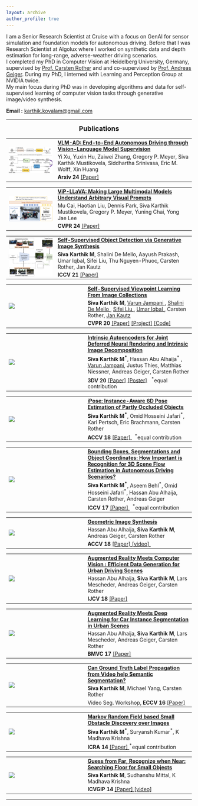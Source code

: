 ```yaml
---
layout: archive
author_profile: true
---
```


I am a Senior Research Scientist at Cruise with a focus on GenAI for sensor simulation and foundation models for autonomous driving. Before that I was Research Scientist at Algolux where I worked on synthetic data and depth estimation for long-range, adverse-weather driving scenarios. <br/>
I completed my PhD in Computer Vision at Heidelberg University, Germany, supervised by [Prof. Carsten Rother](https://hci.iwr.uni-heidelberg.de/vislearn/people/carsten-rother/) and and co-supervised by [Prof. Andreas Geiger](https://avg.is.tuebingen.mpg.de/person/ageiger). During my PhD, I interned with Learning and Perception Group at NVIDIA twice. 
<br/>
My main focus during PhD was in developing algorithms and data for self-supervised learning of computer vision tasks through generative image/video synthesis.<br/>

**Email :** karthik.kovalam@gmail.com

<hr/>
<font size="4">
<div align="center"><b>Publications</b></div>
</font>

<!-- <h1 style="font-size:1.15em"> -->
<p style="font-size:1.2em">

<table>
  <tr>
    <td width="25%">  <a href="/images/vlmad_teaser.png"><img src="/images/vlmad_teaser.png" align="left" width="200"/></a>  </td>
    <td width="70%">  <a href="https://arxiv.org/abs/2412.14446"> 
    <strong>VLM-AD: End-to-End Autonomous Driving through Vision-Language Model Supervision</strong> </a>
    <div style="line-height:30%;"><br></div>
    Yi Xu, Yuxin Hu, Zaiwei Zhang, Gregory P. Meyer, Siva Karthik Mustikovela, Siddhartha Srinivasa, Eric M. Wolff, Xin Huang
    <div style="line-height:30%;"><br></div>      
    <strong> Arxiv 24 </strong> <a href="https://arxiv.org/pdf/2412.14446"> [Paper]</a> &nbsp;  
    </td> 
  </tr>
</table>
  
<table>
  <tr>
    <td width="25%">  <a href="/images/vipllava_teaser.png"><img src="/images/vipllava_teaser.png" align="left" width="200"/></a>  </td>
    <td width="70%">  <a href="https://arxiv.org/abs/2312.00784"> 
    <strong>ViP-LLaVA: Making Large Multimodal Models Understand Arbitrary Visual Prompts</strong> </a>
    <div style="line-height:30%;"><br></div>
    Mu Cai, Haotian Liu, Dennis Park, Siva Karthik Mustikovela, Gregory P. Meyer, Yuning Chai, Yong Jae Lee
    <div style="line-height:30%;"><br></div>      
    <strong> CVPR 24 </strong> <a href="https://openaccess.thecvf.com/content/CVPR2024/papers/Cai_ViP-LLaVA_Making_Large_Multimodal_Models_Understand_Arbitrary_Visual_Prompts_CVPR_2024_paper.pdf"> [Paper]</a> &nbsp;  
    </td> 
  </tr>
</table>
  
<table>
  <tr>
    <td width="25%">  <a href="/images/ssod_teaser.png"><img src="/images/ssod_teaser.png" align="left" width="200"/></a>  </td>
    <td width="70%">  <a href="https://arxiv.org/abs/2110.09848"> 
    <strong>Self-Supervised Object Detection via Generative Image Synthesis</strong> </a>
    <div style="line-height:30%;"><br></div>
    <strong>Siva Karthik M</strong>,  Shalini De Mello, Aayush Prakash, Umar Iqbal, Sifei Liu, Thu Nguyen-Phuoc, Carsten Rother, Jan Kautz
    <div style="line-height:30%;"><br></div>      
    <strong> ICCV 21 </strong> <a href="https://arxiv.org/pdf/2110.09848"> [Paper]</a> &nbsp;  
    </td> 
  </tr>
</table>

<table>
  <tr>
    <td width="25%">  <a href="/images/ssv_full.gif"><img src="/images/ssv_small.gif" align="left" width="200"/></a>  </td>
    <td width="70%">    <a href="/docs/ssv_cvpr20.pdf"> 
    <strong>Self-Supervised Viewpoint Learning From Image Collections</strong> </a>
    <div style="line-height:30%;"><br></div>      
    <strong>Siva Karthik M</strong>, <a href="https://varunjampani.github.io/"> Varun Jampani </a>, <a href="https://research.nvidia.com/person/shalini-gupta"> Shalini De Mello </a>, <a href="https://www.sifeiliu.net/"> Sifei Liu </a>, <a href="http://www.umariqbal.info/"> Umar Iqbal </a>, Carsten Rother, <a href="http://jankautz.com/"> Jan Kautz </a>
    <div style="line-height:30%;"><br></div>      
    <strong> CVPR 20 </strong> <a href="/docs/ssv_cvpr20.pdf"> [Paper]</a> <a href="https://research.nvidia.com/publication/2020-03_Self-Supervised-Viewpoint-Learning"> [Project]</a> <a href="https://github.com/NVlabs/SSV"> [Code]</a> &nbsp;  
    </td> 
  </tr>
</table>

<table>
  <tr>
    <td width="25%">  <a href="/images/intrinsic_3dv_20_1.gif"><img src="/images/intrinsic_3dv_20_1.gif" align="left" width="200"/></a>  </td>
    <td width="70%">    <a href="/docs/intrinsic_3dv_20.pdf"> 
    <strong>Intrinsic Autoencoders for Joint Deferred Neural Rendering and Intrinsic Image Decomposition</strong> </a>
    <div style="line-height:30%;"><br></div>      
    <strong>Siva Karthik M<sup>*</sup></strong>, <a>Hassan Abu Alhaija<sup>*</sup> </a>, <a href="https://varunjampani.github.io/">Varun Jampani</a>, <a>Justus Thies</a>, <a>Matthias Niessner</a>, <a>Andreas Geiger</a>, <a>Carsten Rother</a>
    <div style="line-height:30%;"><br></div>      
    <strong> 3DV 20 </strong> <a href="/docs/intrinsic_3dv_20.pdf"> [Paper]</a> <a href="/docs/intrinsic_3dv_20_p.pdf"> [Poster]</a> &nbsp; <sup>*</sup>equal contribution 
    </td> 
  </tr>
</table>
<table>
  <tr>
    <td width="25%">    <img src="/images/ipose.png" align="left" width="200"/>    </td>
    <td width="70%">    <a href="/docs/ipose.pdf"> 
    <strong> iPose: Instance-Aware 6D Pose Estimation of Partly Occluded Objects </strong> </a>
    <div style="line-height:30%;"><br></div>      
    <strong>Siva Karthik M<sup>*</sup></strong>, Omid Hosseini Jafari<sup>*</sup>, Karl Pertsch, Eric Brachmann, Carsten Rother
    <div style="line-height:30%;"><br></div>      
    <strong> ACCV 18 </strong> <a href="/docs/ipose.pdf"> [Paper] </a> &nbsp; <sup>*</sup>equal contribution 
    </td> 
  </tr>
</table>
<table>
  <tr>
    <td width="25%">    <img src="/images/iccv.png" align="left" width="200"/>    </td>
    <td width="70%">    <a href="/docs/iccv17.pdf"> 
    <strong>Bounding Boxes, Segmentations and Object Coordinates: How Important is Recognition for 3D Scene Flow Estimation in Autonomous Driving Scenarios?</strong> </a>
    <div style="line-height:30%;"><br></div>      
    <strong>Siva Karthik M<sup>*</sup></strong>, Aseem Behl<sup>*</sup>, Omid Hosseini Jafari<sup>*</sup>, Hassan Abu Alhaija, Carsten Rother, Andreas Geiger
    <div style="line-height:30%;"><br></div>      
    <strong> ICCV 17 </strong> <a href="/docs/iccv17.pdf"> [Paper] </a> &nbsp; <sup>*</sup>equal contribution    
    </td> 
  </tr>
</table>
<table>
  <tr>
    <td width="25%">    <img src="/images/gis.png" align="left" width="200"/>    </td>
    <td width="70%">    <a href="/docs/gis.pdf"> 
    <strong> Geometric Image Synthesis </strong> </a>
    <div style="line-height:30%;"><br></div>      
    Hassan Abu Alhaija, <strong>Siva Karthik M</strong>, Andreas Geiger, Carsten Rother
    <div style="line-height:30%;"><br></div>      
    <strong> ACCV 18 </strong> <a href="/docs/gis.pdf"> [Paper] </a> <a href="https://drive.google.com/file/d/1A1GkR2xCdUb1ORHh7bEqxr8fRH0kM7Am/view"> [video] </a> &nbsp;
    </td> 
  </tr>
</table>
  
<table>
  <tr>
    <td width="25%">    <img src="/images/ijcv.png" align="left" width="200"/>    </td>
    <td width="70%">    <a href="/docs/AbuAlhaija2018_Article_AugmentedRealityMeetsComputerV.pdf"> 
    <strong> Augmented Reality Meets Computer Vision : Efficient Data Generation for Urban Driving Scenes</strong> </a>
    <div style="line-height:30%;"><br></div>      
    Hassan Abu Alhaija, <strong>Siva Karthik M</strong>, Lars Mescheder, Andreas Geiger, Carsten Rother
    <div style="line-height:30%;"><br></div>      
    <strong> IJCV 18 </strong> <a href="/docs/AbuAlhaija2018_Article_AugmentedRealityMeetsComputerV.pdf"> [Paper] </a>    
    </td> 
  </tr>
</table>
<table>
  <tr>
    <td width="25%">    <img src="/images/ijcv.png" align="left" width="200"/>    </td>
    <td width="70%">    <a href="/docs/Alhaija2017BMVC.pdf"> 
    <strong> Augmented Reality Meets Deep Learning for Car Instance Segmentation in Urban Scenes </strong> </a>
    <div style="line-height:30%;"><br></div>      
    Hassan Abu Alhaija, <strong>Siva Karthik M</strong>, Lars Mescheder, Andreas Geiger, Carsten Rother
    <div style="line-height:30%;"><br></div>      
    <strong> BMVC 17 </strong> <a href="/docs/Alhaija2017BMVC.pdf"> [Paper] </a>    
    </td> 
  </tr>
</table>
<table>
  <tr>
    <td width="25%">    <img src="/images/eccvw.png" align="left" width="200"/>    </td>
    <td width="70%">    <a href="/docs/siva_et_al_eccvw_2016.pdf"> 
    <strong> Can Ground Truth Label Propagation from Video help Semantic Segmentation? </strong> </a>
    <div style="line-height:30%;"><br></div>      
    <strong>Siva Karthik M</strong>, Michael Yang, Carsten Rother
    <div style="line-height:30%;"><br></div>      
    Video Seg. Workshop,<strong> ECCV 16 </strong> <a href="/docs/siva_et_al_eccvw_2016.pdf"> [Paper] </a>    
    </td> 
  </tr>
</table>
<table>
  <tr>
    <td width="25%">    <img src="/images/icra14.png" align="left" width="200"/>    </td>
    <td width="70%">    <a href="/docs/Suryansh_etal_ICRA_14.pdf"> 
    <strong> Markov Random Field based Small Obstacle Discovery over Images </strong> </a>
    <div style="line-height:30%;"><br></div>      
    <strong>Siva Karthik M<sup>*</sup></strong>, Suryansh Kumar<sup>*</sup>, K Madhava Krishna
    <div style="line-height:30%;"><br></div>      
    <strong> ICRA 14 </strong> <a href="/docs/Suryansh_etal_ICRA_14.pdf"> [Paper] </a> <sup>*</sup>equal contribution   
    </td> 
  </tr>
</table>
<table>
  <tr>
    <td width="25%">    <img src="/images/icvgip.png" align="left" width="200"/>    </td>
    <td width="70%">    <a href="/docs//Siva_etal_ICVGIP_14.pdf"> 
    <strong> Guess from Far, Recognize when Near: Searching Floor for Small Objects </strong> </a>
    <div style="line-height:30%;"><br></div>      
    <strong>Siva Karthik M</strong>, Sudhanshu Mittal, K Madhava Krishna
    <div style="line-height:30%;"><br></div>      
    <strong> ICVGIP 14 </strong> <a href="/docs//Siva_etal_ICVGIP_14.pdf"> [Paper] </a>  <a href="https://www.youtube.com/watch?v=4ZpH4LM7EO0"> [video] </a>   
    </td> 
  </tr>
</table>
<hr>

<!-- </h1> -->
</p>

<script>
  (function(i,s,o,g,r,a,m){i['GoogleAnalyticsObject']=r;i[r]=i[r]||function(){
  (i[r].q=i[r].q||[]).push(arguments)},i[r].l=1*new Date();a=s.createElement(o),
  m=s.getElementsByTagName(o)[0];a.async=1;a.src=g;m.parentNode.insertBefore(a,m)
  })(window,document,'script','//www.google-analytics.com/analytics.js','ga');
  ga('create', 'UA-59912294-1', 'auto');
  ga('send', 'pageview');
</script>
